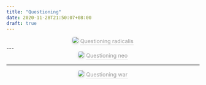 ```yaml
---
title: "Questioning"
date: 2020-11-28T21:50:07+08:00
draft: true
---
```


<center>
    <img style="border-radius: 0.3125em; 
     box-shadow: 0 2px 4px 0 rgba(34,36,38,.12),0 2px 10px 0 rgba(34,36,38,.08);"
     src="https://cdn.jsdelivr.net/gh/jaywhen/imageBed/img17_questioning-radicalism-pavel-hejny-cannes-lion-winner-golden-drum-grand-prix_v2.jpg"
         />
    <div style="color:orange; 
                border-bottom: 1px solid #d9d9d9;
                display: inline-block; 
                color: #999; 
                padding: 1px;
                ">
        Questioning radicalis
    </div>
</center>
---






<center>
    <img style="border-radius: 0.3125em; 
     box-shadow: 0 2px 4px 0 rgba(34,36,38,.12),0 2px 10px 0 rgba(34,36,38,.08);"
     src="https://cdn.jsdelivr.net/gh/jaywhen/imageBed/img17_questioning-neo-nazismpavel-hejny-cannes-lion-winner-golden-drum-grand-prix_v2.jpg"
         />
    <div style="color:orange; 
                border-bottom: 1px solid #d9d9d9;
                display: inline-block; 
                color: #999; 
                padding: 1px;
                ">
        Questioning neo
    </div>
</center>


---






<center>
    <img style="border-radius: 0.3125em; 
     box-shadow: 0 2px 4px 0 rgba(34,36,38,.12),0 2px 10px 0 rgba(34,36,38,.08);"
     src="https://cdn.jsdelivr.net/gh/jaywhen/imageBed/img17_questioning-war-pavel-hejny-cannes-lion-winner-golden-drum-grand-prix_v2.jpg"
         />
    <div style="color:orange; 
                border-bottom: 1px solid #d9d9d9;
                display: inline-block; 
                color: #999; 
                padding: 1px;
                ">
        Questioning war
    </div>
</center>
